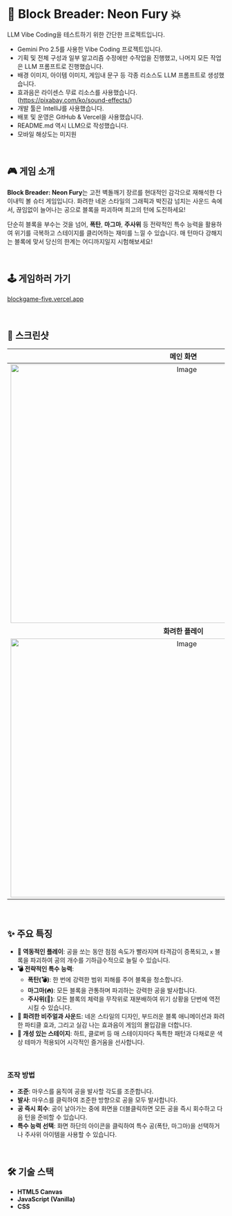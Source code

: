 # 🧱 Block Breader: Neon Fury 💥

LLM Vibe Coding을 테스트하기 위한 간단한 프로젝트입니다.

- Gemini Pro 2.5를 사용한 Vibe Coding 프로젝트입니다.
- 기획 및 전체 구성과 일부 알고리즘 수정에만 수작업을 진행했고, 나머지 모든 작업은 LLM 프롬프트로 진행했습니다.
- 배경 이미지, 아이템 이미지, 게임내 문구 등 각종 리소스도 LLM 프롬프트로 생성했습니다.
- 효과음은 라이센스 무료 리소스를 사용했습니다.(https://pixabay.com/ko/sound-effects/)
- 개발 툴은 IntelliJ를 사용했습니다.
- 배포 및 운영은 GitHub & Vercel을 사용했습니다.
- README.md 역시 LLM으로 작성했습니다.
- 모바일 해상도는 미지원

<br>

## 🎮 게임 소개

**Block Breader: Neon Fury**는 고전 벽돌깨기 장르를 현대적인 감각으로 재해석한 다이내믹 볼 슈터 게임입니다. 화려한 네온 스타일의 그래픽과 박진감 넘치는 사운드 속에서, 끊임없이 늘어나는 공으로 블록을 파괴하며 최고의 턴에 도전하세요!

단순히 블록을 부수는 것을 넘어, **폭탄**, **마그마**, **주사위** 등 전략적인 특수 능력을 활용하여 위기를 극복하고 스테이지를 클리어하는 재미를 느낄 수 있습니다. 매 턴마다 강해지는 블록에 맞서 당신의 한계는 어디까지일지 시험해보세요!

<br>

## 🕹️ 게임하러 가기


<a href="https://blockgame-five.vercel.app/" target="_blank">blockgame-five.vercel.app</a>

<br>

## 📸 스크린샷

|                                                               메인 화면                                                                |                                        조준 장면                                         |
|:----------------------------------------------------------------------------------------------------------------------------------:|:------------------------------------------------------------------------------------:|
| <img width="800" height="600" alt="Image" src="https://github.com/user-attachments/assets/acadf76a-a89f-4839-8fba-3d40e28c8bb6" /> | <img width="800" height="600" alt="Image" src="https://github.com/user-attachments/assets/0964bfc9-9bb2-459b-a50a-aa5046e84eba" /> |
|                                                            **화려한 플레이**                                                             |                                 **특수 능력 (폭탄 / 주사위)**                                 |
| <img width="800" height="600" alt="Image" src="https://github.com/user-attachments/assets/6cfc437d-6e3e-4ea7-9aa8-ec8645ceb073" /> | <img width="800" height="600" alt="Image" src="https://github.com/user-attachments/assets/81aff65e-301b-4516-9199-834bb4123409" /> |



<br>

## ✨ 주요 특징

*   **🚀 역동적인 플레이**: 공을 쏘는 동안 점점 속도가 빨라지며 타격감이 증폭되고, `x` 블록을 파괴하여 공의 개수를 기하급수적으로 늘릴 수 있습니다.
*   **💣 전략적인 특수 능력**:
    *   **폭탄(💣)**: 한 번에 강력한 범위 피해를 주어 블록을 청소합니다.
    *   **마그마(🔥)**: 모든 블록을 관통하며 파괴하는 강력한 공을 발사합니다.
    *   **주사위(🎲)**: 모든 블록의 체력을 무작위로 재분배하여 위기 상황을 단번에 역전시킬 수 있습니다.
*   **🎨 화려한 비주얼과 사운드**: 네온 스타일의 디자인, 부드러운 블록 애니메이션과 화려한 파티클 효과, 그리고 실감 나는 효과음이 게임의 몰입감을 더합니다.
*   **💖 개성 있는 스테이지**: 하트, 클로버 등 매 스테이지마다 독특한 패턴과 다채로운 색상 테마가 적용되어 시각적인 즐거움을 선사합니다.

<br>

### 조작 방법

*   **조준**: 마우스를 움직여 공을 발사할 각도를 조준합니다.
*   **발사**: 마우스를 클릭하여 조준한 방향으로 공을 모두 발사합니다.
*   **공 즉시 회수**: 공이 날아가는 중에 화면을 더블클릭하면 모든 공을 즉시 회수하고 다음 턴을 준비할 수 있습니다.
*   **특수 능력 선택**: 화면 하단의 아이콘을 클릭하여 특수 공(폭탄, 마그마)을 선택하거나 주사위 아이템을 사용할 수 있습니다.

<br>

## 🛠️ 기술 스택

*   **HTML5 Canvas**
*   **JavaScript (Vanilla)**
*   **CSS**
